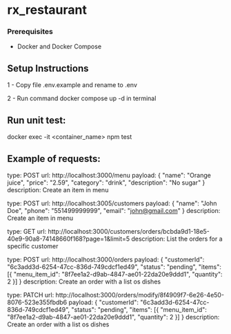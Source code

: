 # rx_restaurant

### Prerequisites
- Docker and Docker Compose

## Setup Instructions
1 - Copy file .env.example and rename to .env

2 - Run command docker compose up -d in terminal

## Run unit test:
docker exec -it <container_name> npm test

## Example of requests:
type: POST
url: http://localhost:3000/menu
payload: {
    "name": "Orange juice",
    "price": "2.59",
    "category": "drink",
    "description": "No sugar"
}
description: Create an item in menu

type: POST
url: http://localhost:3005/customers
payload: {
    "name": "John Doe",
    "phone": "551499999999",
    "email": "john@gmail.com"
}
description: Create an item in menu

type: GET
url: http://localhost:3000/customers/orders/bcbda9d1-18e5-40e9-90a8-74148660f168?page=1&limit=5
description: List the orders for a specific customer

type: POST
url: http://localhost:3000/orders
payload: {
    "customerId": "6c3add3d-6254-47cc-836d-749cdcf1ed49",
    "status": "pending",
    "items": [{
        "menu_item_id": "8f7ee1a2-d9ab-4847-ae01-22da20e9ddd1",
        "quantity": 2
    }]
}
description: Create an order with a list os dishes

type: PATCH
url: http://localhost:3000/orders/modify/8f4909f7-6e26-4e50-8076-523e355fbdb6
payload: {
    "customerId": "6c3add3d-6254-47cc-836d-749cdcf1ed49",
    "status": "pending",
    "items": [{
        "menu_item_id": "8f7ee1a2-d9ab-4847-ae01-22da20e9ddd1",
        "quantity": 2
    }]
}
description: Create an order with a list os dishes
